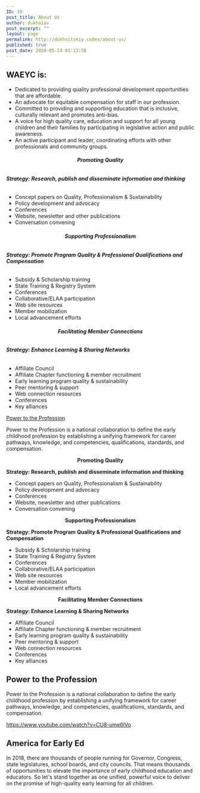 ```yaml
---
ID: 19
post_title: About Us
author: dukhniav
post_excerpt: ""
layout: page
permalink: http://dukhnitskiy.codes/about-us/
published: true
post_date: 2020-05-14 01:13:58
---
```

<h2><strong>WAEYC is:</strong></h2>
<ul>
 	<li>Dedicated to providing quality professional development opportunities that are affordable.</li>
 	<li>An advocate for equitable compensation for staff in our profession.</li>
 	<li>Committed to providing and supporting education that is inclusive, culturally relevant and promotes anti-bias.</li>
 	<li>A voice for high quality care, education and support for all young children and their families by participating in legislative action and public awareness.</li>
 	<li>An active participant and leader, coordinating efforts with other professionals and community groups.</li>
</ul>
<h6 align="center"><b id="ext-gen8875">Promoting Quality</b></h6>
<h6><b>Strategy: Research, publish and disseminate information and thinking</b><b></b></h6>
<ul>
 	<li>Concept papers on Quality, Professionalism &amp; Sustainability</li>
 	<li>Policy development and advocacy</li>
 	<li>Conferences</li>
 	<li>Website, newsletter and other publications</li>
 	<li>Conversation convening</li>
</ul>
<h6 align="center"><b>Supporting Professionalism</b></h6>
<h6><b>Strategy: Promote Program Quality &amp; Professional Qualifications and Compensation</b><b></b></h6>
<ul>
 	<li>Subsidy &amp; Scholarship training</li>
 	<li>State Training &amp; Registry System</li>
 	<li>Conferences</li>
 	<li>Collaborative/ELAA participation</li>
 	<li>Web site resources</li>
 	<li>Member mobilization</li>
 	<li>Local advancement efforts</li>
</ul>
<h6 align="center"><b>Facilitating Member Connections</b></h6>
<h6><b>Strategy: Enhance Learning &amp; Sharing Networks</b><b></b></h6>
<ul>
 	<li>Affiliate Council</li>
 	<li>Affiliate Chapter functioning &amp; member recruitment</li>
 	<li>Early learning program quality &amp; sustainability</li>
 	<li>Peer mentoring &amp; support</li>
 	<li>Web connection resources</li>
 	<li>Conferences</li>
 	<li>Key alliances</li>
</ul>
<a id="ext-gen2521" href="http://www.naeyc.org/our-work/initiatives/profession" target="_blank" rel="noopener noreferrer">Power to the Profession</a>

Power to the Profession is a national collaboration to define the early childhood profession by establishing a unifying framework for career pathways, knowledge, and competencies, qualifications, standards, and compensation.&nbsp;
<p align="center"><b id="ext-gen8875">Promoting Quality</b></p>
<b>Strategy: Research, publish and disseminate information and thinking</b><b></b>
<ul>
 	<li>Concept papers on Quality, Professionalism &amp; Sustainability</li>
 	<li>Policy development and advocacy</li>
 	<li>Conferences</li>
 	<li>Website, newsletter and other publications</li>
 	<li>Conversation convening</li>
</ul>
<p align="center"><b>Supporting Professionalism</b></p>
<b>Strategy: Promote Program Quality &amp; Professional Qualifications and Compensation</b><b></b>
<ul>
 	<li>Subsidy &amp; Scholarship training</li>
 	<li>State Training &amp; Registry System</li>
 	<li>Conferences</li>
 	<li>Collaborative/ELAA participation</li>
 	<li>Web site resources</li>
 	<li>Member mobilization</li>
 	<li>Local advancement efforts</li>
</ul>
<p align="center"><b>Facilitating Member Connections</b></p>
<b>Strategy: Enhance Learning &amp; Sharing Networks</b><b></b>
<ul>
 	<li>Affiliate Council</li>
 	<li>Affiliate Chapter functioning &amp; member recruitment</li>
 	<li>Early learning program quality &amp; sustainability</li>
 	<li>Peer mentoring &amp; support</li>
 	<li>Web connection resources</li>
 	<li>Conferences</li>
 	<li>Key alliances</li>
</ul>
<h2>Power to the Profession</h2>
Power to the Profession is a national collaboration to define the early childhood profession by establishing a unifying framework for career pathways, knowledge, and competencies, qualifications, standards, and compensation.&nbsp;

https://www.youtube.com/watch?v=CU8-ume6lVo
<h2>America for Early Ed</h2>
In 2018, there are thousands of people running for Governor, Congress, state legislatures, school boards, and city councils. That means thousands of opportunities to elevate the importance of early childhood education and educators. So let's stand together as one unified, powerful voice to deliver on the promise of high-quality early learning for all children.&nbsp;